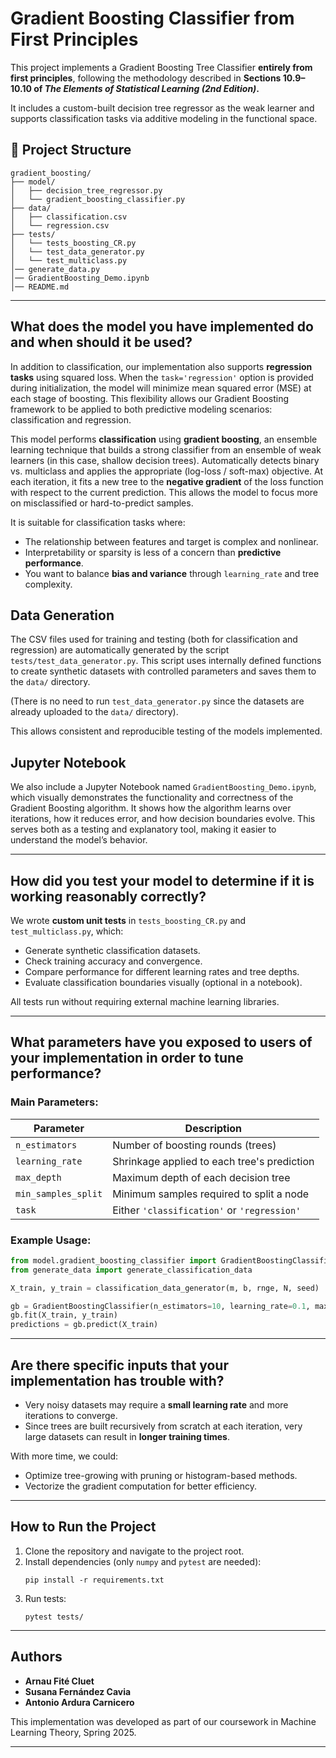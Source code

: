 # Gradient Boosting Classifier from First Principles

This project implements a Gradient Boosting Tree Classifier **entirely from first principles**, following the methodology described in **Sections 10.9–10.10 of *The Elements of Statistical Learning (2nd Edition)*.**

It includes a custom-built decision tree regressor as the weak learner and supports classification tasks via additive modeling in the functional space.

## 📁 Project Structure

```
gradient_boosting/
├── model/
│   ├── decision_tree_regressor.py
│   └── gradient_boosting_classifier.py
├── data/
│   ├── classification.csv
│   └── regression.csv
├── tests/
│   └── tests_boosting_CR.py
│   └── test_data_generator.py
│   └── test_multiclass.py
│── generate_data.py
│── GradientBoosting_Demo.ipynb
│── README.md
```

---

## What does the model you have implemented do and when should it be used?

In addition to classification, our implementation also supports **regression tasks** using squared loss. When the `task='regression'` option is provided during initialization, the model will minimize mean squared error (MSE) at each stage of boosting. This flexibility allows our Gradient Boosting framework to be applied to both predictive modeling scenarios: classification and regression.


This model performs **classification** using **gradient boosting**, an ensemble learning technique that builds a strong classifier from an ensemble of weak learners (in this case, shallow decision trees). Automatically detects binary vs. multiclass and applies the appropriate (log-loss / soft-max) objective. At each iteration, it fits a new tree to the **negative gradient** of the loss function with respect to the current prediction. This allows the model to focus more on misclassified or hard-to-predict samples.

It is suitable for classification tasks where:
- The relationship between features and target is complex and nonlinear.
- Interpretability or sparsity is less of a concern than **predictive performance**.
- You want to balance **bias and variance** through `learning_rate` and tree complexity.


## Data Generation

The CSV files used for training and testing (both for classification and regression) are automatically generated by the script `tests/test_data_generator.py`. 
This script uses internally defined functions to create synthetic datasets with controlled parameters and saves them to the `data/` directory. 

(There is no need to run `test_data_generator.py` since the datasets are already uploaded to the `data/` directory). 

This allows consistent and reproducible testing of the models implemented.

## Jupyter Notebook

We also include a Jupyter Notebook named `GradientBoosting_Demo.ipynb`, which visually demonstrates the functionality and correctness of the Gradient Boosting algorithm. 
It shows how the algorithm learns over iterations, how it reduces error, and how decision boundaries evolve. This serves both as a testing and explanatory tool, making it easier to understand the model’s behavior.


---

## How did you test your model to determine if it is working reasonably correctly?

We wrote **custom unit tests** in `tests_boosting_CR.py` and `test_multiclass.py`, which:
- Generate synthetic classification datasets.
- Check training accuracy and convergence.
- Compare performance for different learning rates and tree depths.
- Evaluate classification boundaries visually (optional in a notebook).

All tests run without requiring external machine learning libraries.

---

## What parameters have you exposed to users of your implementation in order to tune performance?

### Main Parameters:

| Parameter         | Description                                      |
|------------------|--------------------------------------------------|
| `n_estimators`    | Number of boosting rounds (trees)               |
| `learning_rate`   | Shrinkage applied to each tree's prediction     |
| `max_depth`       | Maximum depth of each decision tree             |
| `min_samples_split` | Minimum samples required to split a node      |
| `task`            | Either `'classification'` or `'regression'`     |

### Example Usage:

```python
from model.gradient_boosting_classifier import GradientBoostingClassifier
from generate_data import generate_classification_data

X_train, y_train = classification_data_generator(m, b, rnge, N, seed)

gb = GradientBoostingClassifier(n_estimators=10, learning_rate=0.1, max_depth=2)
gb.fit(X_train, y_train)
predictions = gb.predict(X_train)
```

---

## Are there specific inputs that your implementation has trouble with?

- Very noisy datasets may require a **small learning rate** and more iterations to converge.
- Since trees are built recursively from scratch at each iteration, very large datasets can result in **longer training times**.

With more time, we could:
- Optimize tree-growing with pruning or histogram-based methods.
- Vectorize the gradient computation for better efficiency.

---

## How to Run the Project

1. Clone the repository and navigate to the project root.
2. Install dependencies (only `numpy` and `pytest` are needed):
   ```
   pip install -r requirements.txt
   ```
3. Run tests:
   ```
   pytest tests/
   ```

---

## Authors

- **Arnau Fité Cluet**
- **Susana Fernández Cavia**
- **Antonio Ardura Carnicero**

This implementation was developed as part of our coursework in Machine Learning Theory, Spring 2025.

---
